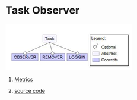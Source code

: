 # Task Observer

![image](https://raw.githubusercontent.com/fischerJF/challenge/master/featureModel/task.JPG)

1. [Metrics](https://github.com/fischerJF/challenge/blob/master/metrics/Task.csv)

2. [source code](https://github.com/fischerJF/challenge/tree/master/workspace_IncLing/Task)


